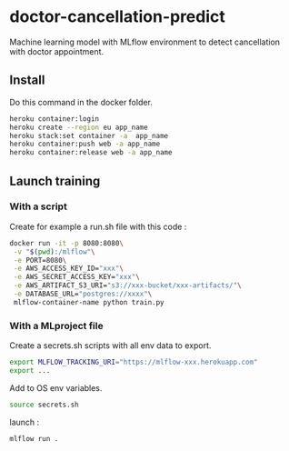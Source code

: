 # doctor-cancellation-predict

Machine learning model with MLflow environment to detect cancellation with doctor appointment.

## Install

Do this command in the docker folder.

```bash
heroku container:login
heroku create --region eu app_name
heroku stack:set container -a  app_name
heroku container:push web -a app_name
heroku container:release web -a app_name
```

## Launch training

### With a script

Create for example a run.sh file with this code :

```bash
docker run -it -p 8080:8080\
 -v "$(pwd):/mlflow"\
 -e PORT=8080\
 -e AWS_ACCESS_KEY_ID="xxx"\
 -e AWS_SECRET_ACCESS_KEY="xxx"\
 -e AWS_ARTIFACT_S3_URI="s3://xxx-bucket/xxx-artifacts/"\
 -e DATABASE_URL="postgres://xxxx"\
 mlflow-container-name python train.py
```

### With a MLproject file

Create a secrets.sh scripts with all env data to export.

```bash
export MLFLOW_TRACKING_URI="https://mlflow-xxx.herokuapp.com"
export ...
```

Add to OS env variables.

```bash
source secrets.sh
```

launch :

```bash
mlflow run .
```
